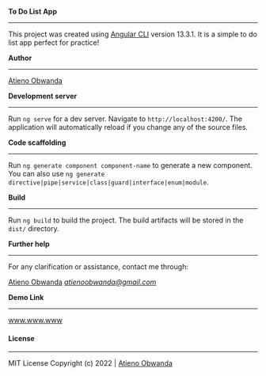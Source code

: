 **To Do List App**
****

This project was created using [Angular CLI](https://github.com/angular/angular-cli) version 13.3.1.
It is a simple to do list app perfect for practice!

**Author**
****
[Atieno Obwanda](https://github.com/AtienoObwanda) 

**Development server**
****

Run `ng serve` for a dev server. Navigate to `http://localhost:4200/`. The application will automatically reload if you change any of the source files.

**Code scaffolding**
****

Run `ng generate component component-name` to generate a new component. You can also use `ng generate directive|pipe|service|class|guard|interface|enum|module`.

**Build**
****

Run `ng build` to build the project. The build artifacts will be stored in the `dist/` directory.


**Further help**
****
For any clarification or assistance, contact me through:

[Atieno Obwanda](https://github.com/AtienoObwanda) *atienoobwanda@gmail.com* </br>


**Demo Link**
****
www.www.www

#### **License**
****
MIT License
Copyright (c) 2022 | [Atieno Obwanda](https://github.com/AtienoObwanda)
